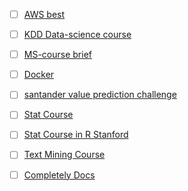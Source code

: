- [ ] [AWS best][aws] 
- [ ] [KDD Data-science course][kd]
- [ ] [MS-course brief][ms]
- [ ] [Docker](https://docs.docker.com/v17.09/engine/faq/)
- [ ] [santander value prediction challenge](https://www.kaggle.com/c/santander-value-prediction-challenge)
- [ ] [Stat Course](https://lagunita.stanford.edu/courses/HumanitiesSciences/StatLearning/Winter2016/courseware/f6eb0a2902904c6e8f74a2c15833d1ad/dbbe6095fa55431b8253590e2658dc3e/?activate_block_id=i4x%3A%2F%2FHumanitiesSciences%2FStatLearning%2Fsequential%2Fdbbe6095fa55431b8253590e2658dc3e)
- [ ] [Stat Course in R Stanford](https://www.youtube.com/playlist?list=PL06ytJZ4Ak1rXmlvxTyAdOEfiVEzH00IK)
- [ ] [Text Mining Course](https://www.coursera.org/learn/python-text-mining/home/welcome)
- [ ] [Completely Docs](https://www.github.com/ankishb)


[kd]: https://www.kdnuggets.com/data_mining_course/index.html
[ms]: https://courses.edx.org/courses/course-v1:Microsoft+DAT203.1x+1T2018a/course/
[aws]: https://docs.aws.amazon.com/machine-learning/latest/dg/data-insights.html#accessing-data-insights-on-the-amazon-ml-console

